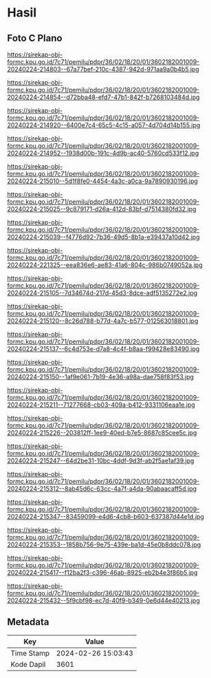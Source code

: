 # Hasil

## Foto C Plano

https://sirekap-obj-formc.kpu.go.id/7c71/pemilu/pdpr/36/02/18/20/01/3602182001009-20240224-214803--67a77bef-210c-4387-942d-971aa9a0b4b5.jpg

https://sirekap-obj-formc.kpu.go.id/7c71/pemilu/pdpr/36/02/18/20/01/3602182001009-20240224-214854--d72bba48-efd7-47b1-842f-b7268103484d.jpg

https://sirekap-obj-formc.kpu.go.id/7c71/pemilu/pdpr/36/02/18/20/01/3602182001009-20240224-214920--6400e7c4-65c5-4c15-a057-4d704d14b155.jpg

https://sirekap-obj-formc.kpu.go.id/7c71/pemilu/pdpr/36/02/18/20/01/3602182001009-20240224-214952--1938d00b-191c-4d9b-ac40-5760cd533f12.jpg

https://sirekap-obj-formc.kpu.go.id/7c71/pemilu/pdpr/36/02/18/20/01/3602182001009-20240224-215010--5d1f8fe0-4454-4a3c-a0ca-9a7890930196.jpg

https://sirekap-obj-formc.kpu.go.id/7c71/pemilu/pdpr/36/02/18/20/01/3602182001009-20240224-215025--9c879171-d26a-412d-83bf-d7514380fd32.jpg

https://sirekap-obj-formc.kpu.go.id/7c71/pemilu/pdpr/36/02/18/20/01/3602182001009-20240224-215039--f4776d92-7b36-49d5-8b1a-e39437a10d42.jpg

https://sirekap-obj-formc.kpu.go.id/7c71/pemilu/pdpr/36/02/18/20/01/3602182001009-20240224-221325--eea836e6-ae83-41a6-804c-986b0749052a.jpg

https://sirekap-obj-formc.kpu.go.id/7c71/pemilu/pdpr/36/02/18/20/01/3602182001009-20240224-215105--7d34674d-217d-45d3-8dce-adf5135272e2.jpg

https://sirekap-obj-formc.kpu.go.id/7c71/pemilu/pdpr/36/02/18/20/01/3602182001009-20240224-215120--8c26d788-b77d-4a7c-b577-012563018801.jpg

https://sirekap-obj-formc.kpu.go.id/7c71/pemilu/pdpr/36/02/18/20/01/3602182001009-20240224-215137--6c4d753e-d7a8-4c4f-b8aa-f99428e83490.jpg

https://sirekap-obj-formc.kpu.go.id/7c71/pemilu/pdpr/36/02/18/20/01/3602182001009-20240224-215150--1af9e061-7b19-4e36-a98a-dae758f83f53.jpg

https://sirekap-obj-formc.kpu.go.id/7c71/pemilu/pdpr/36/02/18/20/01/3602182001009-20240224-215211--71277668-cb03-409a-b412-9331106eaa1e.jpg

https://sirekap-obj-formc.kpu.go.id/7c71/pemilu/pdpr/36/02/18/20/01/3602182001009-20240224-215226--203812ff-1ee9-40ed-b7e5-8687c85cee5c.jpg

https://sirekap-obj-formc.kpu.go.id/7c71/pemilu/pdpr/36/02/18/20/01/3602182001009-20240224-215247--64d2be31-10bc-4ddf-9d3f-ab2f5ae1af39.jpg

https://sirekap-obj-formc.kpu.go.id/7c71/pemilu/pdpr/36/02/18/20/01/3602182001009-20240224-215312--8ab45d6c-63cc-4a7f-a4da-90abaacaff5d.jpg

https://sirekap-obj-formc.kpu.go.id/7c71/pemilu/pdpr/36/02/18/20/01/3602182001009-20240224-215347--83459099-e4d6-4cb8-b603-637387d44e1d.jpg

https://sirekap-obj-formc.kpu.go.id/7c71/pemilu/pdpr/36/02/18/20/01/3602182001009-20240224-215353--1858b756-9e75-439e-ba1d-45e0b8ddc078.jpg

https://sirekap-obj-formc.kpu.go.id/7c71/pemilu/pdpr/36/02/18/20/01/3602182001009-20240224-215417--f12ba2f3-c396-46ab-8925-eb2b4e3f86b5.jpg

https://sirekap-obj-formc.kpu.go.id/7c71/pemilu/pdpr/36/02/18/20/01/3602182001009-20240224-215432--5f9cbf98-ec7d-40f9-b349-0e6d44e40213.jpg


## Metadata

| Key        | Value               |
| ---------- | ------------------- |
| Time Stamp | 2024-02-26 15:03:43 |
| Kode Dapil | 3601                |



